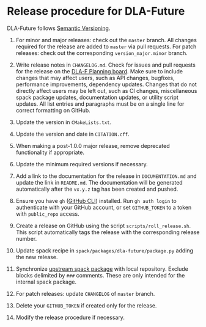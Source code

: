 # Release procedure for DLA-Future

DLA-Future follows [Semantic Versioning](https://semver.org).

1. For minor and major releases: check out the `master` branch. All changes required for the release are
   added to `master` via pull requests. For patch releases: check out the corresponding
   `version_major.minor` branch.

1. Write release notes in `CHANGELOG.md`. Check for issues and pull requests for the release on the
   [DLA-F Planning board](https://github.com/orgs/eth-cscs/projects/1). Make sure to include changes that
   may affect users, such as API changes, bugfixes, performance improvements, dependency updates. Changes
   that do not directly affect users may be left out, such as CI changes, miscellaneous spack package
   updates, documentation updates, or utility script updates. All list entries and paragraphs must be on
   a single line for correct formatting on GitHub.

1. Update the version in `CMakeLists.txt`.

1. Update the version and date in `CITATION.cff`.

1. When making a post-1.0.0 major release, remove deprecated functionality if
   appropriate.

1. Update the minimum required versions if necessary.

1. Add a link to the documentation for the release in `DOCUMENTATION.md` and update the link in `README.md`.
   The documentation will be generated automatically after the `vx.y.z` tag has been created and pushed.

1. Ensure you have `gh` ([GitHub CLI](https://cli.github.com)) installed. Run `gh auth login` to authenticate
   with your GitHub account, or set `GITHUB_TOKEN` to a token with `public_repo` access.

1. Create a release on GitHub using the script `scripts/roll_release.sh`. This
   script automatically tags the release with the corresponding release number.

1. Update spack recipe in `spack/packages/dla-future/package.py` adding the new release.

1. Synchronize [upstream spack
   package](https://github.com/spack/spack/blob/develop/var/spack/repos/builtin/packages/dla-future/package.py)
   with local repository. Exclude blocks delimited by `###` comments. These are only intended for the
   internal spack package.

1. For patch releases: update `CHANGELOG` of `master` branch.

1. Delete your `GITHUB_TOKEN` if created only for the release.

1. Modify the release procedure if necessary.
